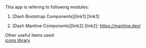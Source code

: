 This app is refering to following modules:

1. [Dash Bootstrap Components][link1]
[link1]:

2. [Dash Mantine Components][link2]
[link2]: https://mantine.dev/

Other useful items used:  
[icons library][def]

[def]: https://fontawesome.com/search?p=3